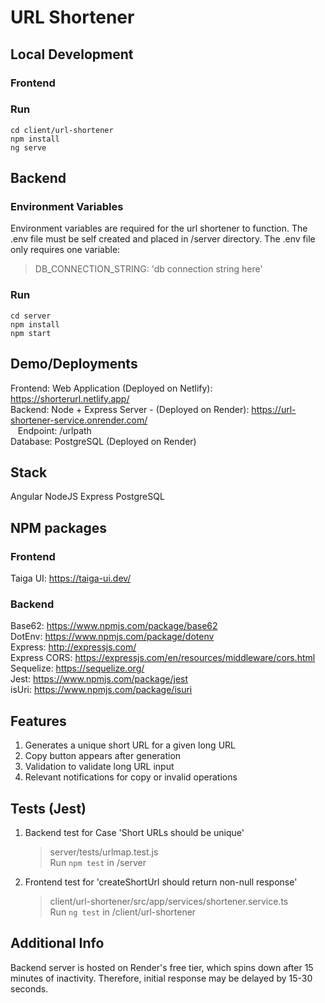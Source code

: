 # URL Shortener

## Local Development

### Frontend

### Run

`cd client/url-shortener` \
`npm install` \
`ng serve`

## Backend

### Environment Variables

Environment variables are required for the url shortener to function. The .env file must be self created and placed in /server directory. The .env file only requires one variable:

> DB_CONNECTION_STRING: 'db connection string here'

### Run

`cd server` \
`npm install` \
`npm start`

## Demo/Deployments

Frontend: Web Application (Deployed on Netlify): https://shorterurl.netlify.app/ \
Backend: Node + Express Server - (Deployed on Render): https://url-shortener-service.onrender.com/ \
&nbsp;&nbsp;&nbsp;Endpoint: /urlpath \
Database: PostgreSQL (Deployed on Render)

## Stack

Angular
NodeJS
Express
PostgreSQL

## NPM packages

### Frontend

Taiga UI: https://taiga-ui.dev/

### Backend

Base62: https://www.npmjs.com/package/base62 \
DotEnv: https://www.npmjs.com/package/dotenv \
Express: http://expressjs.com/ \
Express CORS: https://expressjs.com/en/resources/middleware/cors.html \
Sequelize: https://sequelize.org/ \
Jest: https://www.npmjs.com/package/jest \
isUri: https://www.npmjs.com/package/isuri

## Features

1. Generates a unique short URL for a given long URL
2. Copy button appears after generation
3. Validation to validate long URL input
4. Relevant notifications for copy or invalid operations

## Tests (Jest)

1. Backend test for Case 'Short URLs should be unique'
   > server/tests/urlmap.test.js \
   > Run `npm test` in /server
2. Frontend test for 'createShortUrl should return non-null response'
   > client/url-shortener/src/app/services/shortener.service.ts \
   > Run `ng test` in /client/url-shortener

## Additional Info

Backend server is hosted on Render's free tier, which spins down after 15 minutes of inactivity. Therefore, initial response may be delayed by 15-30 seconds.
